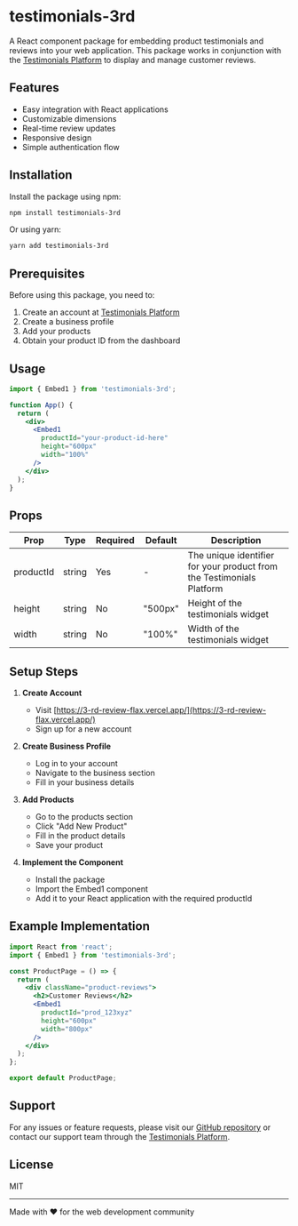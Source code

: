 # testimonials-3rd

A React component package for embedding product testimonials and reviews into your web application. This package works in conjunction with the [Testimonials Platform](https://3-rd-review-flax.vercel.app/) to display and manage customer reviews.

## Features

- Easy integration with React applications
- Customizable dimensions
- Real-time review updates
- Responsive design
- Simple authentication flow

## Installation

Install the package using npm:

```bash
npm install testimonials-3rd
```

Or using yarn:

```bash
yarn add testimonials-3rd
```

## Prerequisites

Before using this package, you need to:

1. Create an account at [Testimonials Platform](https://3-rd-review-flax.vercel.app/)
2. Create a business profile
3. Add your products
4. Obtain your product ID from the dashboard

## Usage

```jsx
import { Embed1 } from 'testimonials-3rd';

function App() {
  return (
    <div>
      <Embed1
        productId="your-product-id-here"
        height="600px"
        width="100%"
      />
    </div>
  );
}
```

## Props

| Prop | Type | Required | Default | Description |
|------|------|----------|---------|-------------|
| productId | string | Yes | - | The unique identifier for your product from the Testimonials Platform |
| height | string | No | "500px" | Height of the testimonials widget |
| width | string | No | "100%" | Width of the testimonials widget |

## Setup Steps

1. **Create Account**
   - Visit [https://3-rd-review-flax.vercel.app/](https://3-rd-review-flax.vercel.app/)
   - Sign up for a new account

2. **Create Business Profile**
   - Log in to your account
   - Navigate to the business section
   - Fill in your business details

3. **Add Products**
   - Go to the products section
   - Click "Add New Product"
   - Fill in the product details
   - Save your product

4. **Implement the Component**
   - Install the package
   - Import the Embed1 component
   - Add it to your React application with the required productId

## Example Implementation

```jsx
import React from 'react';
import { Embed1 } from 'testimonials-3rd';

const ProductPage = () => {
  return (
    <div className="product-reviews">
      <h2>Customer Reviews</h2>
      <Embed1
        productId="prod_123xyz"
        height="600px"
        width="800px"
      />
    </div>
  );
};

export default ProductPage;
```

## Support

For any issues or feature requests, please visit our [GitHub repository](#) or contact our support team through the [Testimonials Platform](https://3-rd-review-flax.vercel.app/).

## License

MIT

---

Made with ❤️ for the web development community